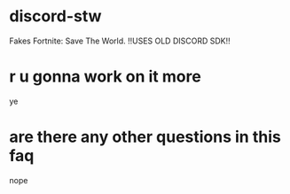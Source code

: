 # discord-stw
Fakes Fortnite: Save The World. !!USES OLD DISCORD SDK!!

# r u gonna work on it more
ye

# are there any other questions in this faq
nope
